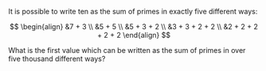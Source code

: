 It is possible to write ten as the sum of primes in exactly five
different ways:

$$
\begin{align}
&7 + 3 \\
&5 + 5 \\
&5 + 3 + 2 \\
&3 + 3 + 2 + 2 \\
&2 + 2 + 2 + 2 + 2
\end{align}
$$

What is the first value which can be written as the sum of primes in
over five thousand different ways?

